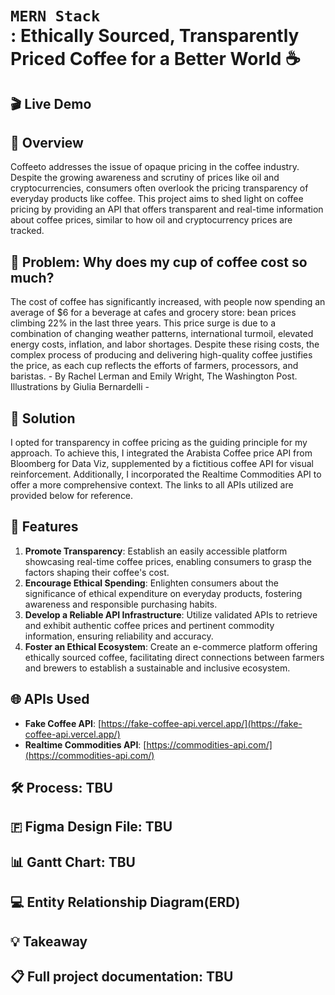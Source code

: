 # `MERN Stack` <br> : Ethically Sourced, Transparently Priced Coffee for a Better World ☕

## 🎬 Live Demo

## 🧭 Overview

Coffeeto addresses the issue of opaque pricing in the coffee industry. Despite the growing awareness and scrutiny of prices like oil and cryptocurrencies, consumers often overlook the pricing transparency of everyday products like coffee. This project aims to shed light on coffee pricing by providing an API that offers transparent and real-time information about coffee prices, similar to how oil and cryptocurrency prices are tracked.

## 🚩 Problem: Why does my cup of coffee cost so much?

The cost of coffee has significantly increased, with people now spending an average of $6 for a beverage at cafes and grocery store: bean prices climbing 22% in the last three years. This price surge is due to a combination of changing weather patterns, international turmoil, elevated energy costs, inflation, and labor shortages. Despite these rising costs, the complex process of producing and delivering high-quality coffee justifies the price, as each cup reflects the efforts of farmers, processors, and baristas. - By Rachel Lerman and Emily Wright, The Washington Post. Illustrations by Giulia Bernardelli -

## 🍪 Solution

I opted for transparency in coffee pricing as the guiding principle for my approach. To achieve this, I integrated the Arabista Coffee price API from Bloomberg for Data Viz, supplemented by a fictitious coffee API for visual reinforcement. Additionally, I incorporated the Realtime Commodities API to offer a more comprehensive context. The links to all APIs utilized are provided below for reference.

## 🎯 Features

1. **Promote Transparency**: Establish an easily accessible platform showcasing real-time coffee prices, enabling consumers to grasp the factors shaping their coffee's cost.
2. **Encourage Ethical Spending**: Enlighten consumers about the significance of ethical expenditure on everyday products, fostering awareness and responsible purchasing habits.
3. **Develop a Reliable API Infrastructure**: Utilize validated APIs to retrieve and exhibit authentic coffee prices and pertinent commodity information, ensuring reliability and accuracy.
4. **Foster an Ethical Ecosystem**: Create an e-commerce platform offering ethically sourced coffee, facilitating direct connections between farmers and brewers to establish a sustainable and inclusive ecosystem.
<!-- 5. **Provide Comparative Insights**: Present comparisons between coffee prices and other commodities, such as oil and cryptocurrencies, elucidating the varying levels of attention accorded to each. -->

## 🌐 APIs Used

- **Fake Coffee API**: [https://fake-coffee-api.vercel.app/](https://fake-coffee-api.vercel.app/)
- **Realtime Commodities API**: [https://commodities-api.com/](https://commodities-api.com/)

## 🛠️ Process: TBU

## 🇫 Figma Design File: TBU

## 📊 Gantt Chart: TBU

## 💻 Entity Relationship Diagram(ERD)

## 💡 Takeaway

## 📋 Full project documentation: TBU
